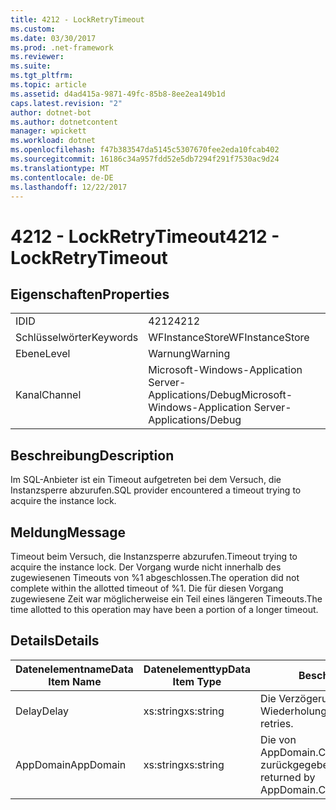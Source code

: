 ```yaml
---
title: 4212 - LockRetryTimeout
ms.custom: 
ms.date: 03/30/2017
ms.prod: .net-framework
ms.reviewer: 
ms.suite: 
ms.tgt_pltfrm: 
ms.topic: article
ms.assetid: d4ad415a-9871-49fc-85b8-8ee2ea149b1d
caps.latest.revision: "2"
author: dotnet-bot
ms.author: dotnetcontent
manager: wpickett
ms.workload: dotnet
ms.openlocfilehash: f47b383547da5145c5307670fee2eda10fcab402
ms.sourcegitcommit: 16186c34a957fdd52e5db7294f291f7530ac9d24
ms.translationtype: MT
ms.contentlocale: de-DE
ms.lasthandoff: 12/22/2017
---
```

# <a name="4212---lockretrytimeout"></a><span data-ttu-id="161bd-102">4212 - LockRetryTimeout</span><span class="sxs-lookup"><span data-stu-id="161bd-102">4212 - LockRetryTimeout</span></span>
## <a name="properties"></a><span data-ttu-id="161bd-103">Eigenschaften</span><span class="sxs-lookup"><span data-stu-id="161bd-103">Properties</span></span>  
  
|||  
|-|-|  
|<span data-ttu-id="161bd-104">ID</span><span class="sxs-lookup"><span data-stu-id="161bd-104">ID</span></span>|<span data-ttu-id="161bd-105">4212</span><span class="sxs-lookup"><span data-stu-id="161bd-105">4212</span></span>|  
|<span data-ttu-id="161bd-106">Schlüsselwörter</span><span class="sxs-lookup"><span data-stu-id="161bd-106">Keywords</span></span>|<span data-ttu-id="161bd-107">WFInstanceStore</span><span class="sxs-lookup"><span data-stu-id="161bd-107">WFInstanceStore</span></span>|  
|<span data-ttu-id="161bd-108">Ebene</span><span class="sxs-lookup"><span data-stu-id="161bd-108">Level</span></span>|<span data-ttu-id="161bd-109">Warnung</span><span class="sxs-lookup"><span data-stu-id="161bd-109">Warning</span></span>|  
|<span data-ttu-id="161bd-110">Kanal</span><span class="sxs-lookup"><span data-stu-id="161bd-110">Channel</span></span>|<span data-ttu-id="161bd-111">Microsoft-Windows-Application Server-Applications/Debug</span><span class="sxs-lookup"><span data-stu-id="161bd-111">Microsoft-Windows-Application Server-Applications/Debug</span></span>|  
  
## <a name="description"></a><span data-ttu-id="161bd-112">Beschreibung</span><span class="sxs-lookup"><span data-stu-id="161bd-112">Description</span></span>  
 <span data-ttu-id="161bd-113">Im SQL-Anbieter ist ein Timeout aufgetreten bei dem Versuch, die Instanzsperre abzurufen.</span><span class="sxs-lookup"><span data-stu-id="161bd-113">SQL provider encountered a timeout trying to acquire the instance lock.</span></span>  
  
## <a name="message"></a><span data-ttu-id="161bd-114">Meldung</span><span class="sxs-lookup"><span data-stu-id="161bd-114">Message</span></span>  
 <span data-ttu-id="161bd-115">Timeout beim Versuch, die Instanzsperre abzurufen.</span><span class="sxs-lookup"><span data-stu-id="161bd-115">Timeout trying to acquire the instance lock.</span></span>  <span data-ttu-id="161bd-116">Der Vorgang wurde nicht innerhalb des zugewiesenen Timeouts von %1 abgeschlossen.</span><span class="sxs-lookup"><span data-stu-id="161bd-116">The operation did not complete within the allotted timeout of %1.</span></span> <span data-ttu-id="161bd-117">Die für diesen Vorgang zugewiesene Zeit war möglicherweise ein Teil eines längeren Timeouts.</span><span class="sxs-lookup"><span data-stu-id="161bd-117">The time allotted to this operation may have been a portion of a longer timeout.</span></span>  
  
## <a name="details"></a><span data-ttu-id="161bd-118">Details</span><span class="sxs-lookup"><span data-stu-id="161bd-118">Details</span></span>  
  
|<span data-ttu-id="161bd-119">Datenelementname</span><span class="sxs-lookup"><span data-stu-id="161bd-119">Data Item Name</span></span>|<span data-ttu-id="161bd-120">Datenelementtyp</span><span class="sxs-lookup"><span data-stu-id="161bd-120">Data Item Type</span></span>|<span data-ttu-id="161bd-121">Beschreibung</span><span class="sxs-lookup"><span data-stu-id="161bd-121">Description</span></span>|  
|--------------------|--------------------|-----------------|  
|<span data-ttu-id="161bd-122">Delay</span><span class="sxs-lookup"><span data-stu-id="161bd-122">Delay</span></span>|<span data-ttu-id="161bd-123">xs:string</span><span class="sxs-lookup"><span data-stu-id="161bd-123">xs:string</span></span>|<span data-ttu-id="161bd-124">Die Verzögerung zwischen den Wiederholungen.</span><span class="sxs-lookup"><span data-stu-id="161bd-124">The delay between retries.</span></span>|  
|<span data-ttu-id="161bd-125">AppDomain</span><span class="sxs-lookup"><span data-stu-id="161bd-125">AppDomain</span></span>|<span data-ttu-id="161bd-126">xs:string</span><span class="sxs-lookup"><span data-stu-id="161bd-126">xs:string</span></span>|<span data-ttu-id="161bd-127">Die von AppDomain.CurrentDomain.FriendlyName zurückgegebene Zeichenfolge.</span><span class="sxs-lookup"><span data-stu-id="161bd-127">The string returned by AppDomain.CurrentDomain.FriendlyName.</span></span>|
